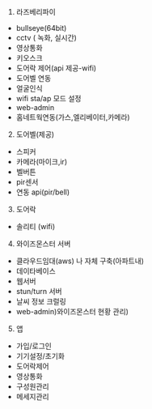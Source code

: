 
1. 라즈베리파이

  - bullseye(64bit)  
  - cctv ( 녹화, 실시간)
  - 영상통화
  - 키오스크
  - 도어락 제어(api 제공-wifi)
  - 도어벨 연동
  - 얼굴인식
  - wifi sta/ap 모드 설정
  - web-admin
  - 홈네트웍연동(가스,엘리베이터,카메라)
  
2. 도어벨(제공)
  - 스피커
  - 카메라(마이크,ir)
  - 벨버튼
  - pir센서
  - 연동 api(pir/bell)
  
3. 도어락
  - 솔리티 (wifi)
  
4. 와이즈몬스터 서버
  - 클라우드임대(aws) 나 자체 구축(아파트내) 
  - 데이타베이스
  - 웹서버
  - stun/turn 서버
  - 날씨 정보 크럴링
  - web-admin)와이즈몬스터 현황 관리)
  
5. 앱

  - 가입/로그인
  - 기기설정/초기화 
  - 도어락제어
  - 영상통화
  - 구성원관리
  - 메세지관리
  
 
